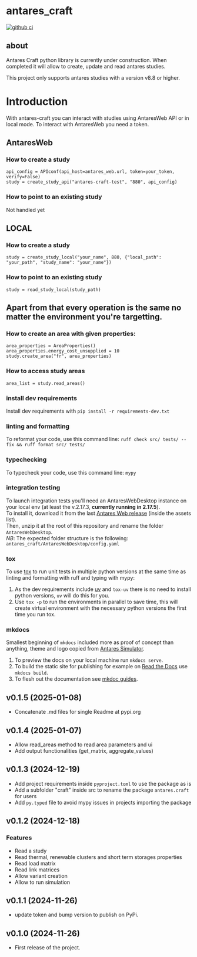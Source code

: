 # antares_craft
[![github ci](https://github.com/AntaresSimulatorTeam/antares_craft/actions/workflows/ci.yml/badge.svg)](https://github.com/AntaresSimulatorTeam/antares_craft/actions/workflows/ci.yml)

## about

Antares Craft python library is currently under construction. When completed it will allow to create, update and read 
antares studies.

This project only supports antares studies with a version v8.8 or higher.



# Introduction

With antares-craft you can interact with studies using AntaresWeb API or in local mode.
To interact with AntaresWeb you need a token.

## AntaresWeb

### How to create a study

```
api_config = APIconf(api_host=antares_web.url, token=your_token, verify=False)
study = create_study_api("antares-craft-test", "880", api_config)
```

### How to point to an existing study

Not handled yet

## LOCAL

### How to create a study

    study = create_study_local("your_name", 880, {"local_path": "your_path", "study_name": "your_name"})

### How to point to an existing study

`study = read_study_local(study_path)`

## Apart from that every operation is the same no matter the environment you're targetting.

### How to create an area with given properties:

```
area_properties = AreaProperties()
area_properties.energy_cost_unsupplied = 10  
study.create_area("fr", area_properties)
```

### How to access study areas

```
area_list = study.read_areas()
```

### install dev requirements

Install dev requirements with `pip install -r requirements-dev.txt`

### linting and formatting

To reformat your code, use this command line: `ruff check src/ tests/ --fix && ruff format src/ tests/`

### typechecking

To typecheck your code, use this command line: `mypy`

### integration testing

To launch integration tests you'll need an AntaresWebDesktop instance on your local env (at least the v.2.17.3, 
**currently running in 2.17.5**).  
To install it, download it from the last [Antares Web release](https://github.com/AntaresSimulatorTeam/AntaREST/releases) 
(inside the assets list).  
Then, unzip it at the root of this repository and rename the folder `AntaresWebDesktop`.  
*NB*: The expected folder structure is the following: `antares_craft/AntaresWebDesktop/config.yaml`

### tox
To use [tox](https://tox.wiki/) to run unit tests in multiple python versions at the same time as linting and formatting
with ruff and typing with mypy:  
1) As the dev requirements include [uv](https://docs.astral.sh/uv/) and `tox-uv` there is no need to install python 
versions, `uv` will do this for you.  
2) Use `tox -p` to run the environments in parallel to save time, this will create virtual environment with the 
necessary python versions the first time you run tox.

### mkdocs
Smallest beginning of `mkdocs` included more as proof of concept than anything, theme and logo copied from [Antares 
Simulator](https://github.com/AntaresSimulatorTeam/Antares_Simulator).  
1) To preview the docs on your local machine run `mkdocs serve`.  
2) To build the static site for publishing for example on [Read the Docs](https://readthedocs.io) use `mkdocs build`.
3) To flesh out the documentation see [mkdoc guides](https://www.mkdocs.org/user-guide/).


v0.1.5 (2025-01-08)
-------------------

- Concatenate .md files for single Readme at pypi.org 

v0.1.4 (2025-01-07)
-------------------

- Allow read_areas method to read area parameters and ui
- Add output functionalities (get_matrix, aggregate_values)

v0.1.3 (2024-12-19)
-------------------

- Add project requirements inside `pyproject.toml` to use the package as is
- Add a subfolder "craft" inside src to rename the package `antares.craft` for users
- Add `py.typed` file to avoid mypy issues in projects importing the package

v0.1.2 (2024-12-18)
-------------------

### Features

- Read a study
- Read thermal, renewable clusters and short term storages properties
- Read load matrix
- Read link matrices
- Allow variant creation
- Allow to run simulation

v0.1.1 (2024-11-26)
-------------------

* update token and bump version to publish on PyPi.

v0.1.0 (2024-11-26)
-------------------

* First release of the project.

